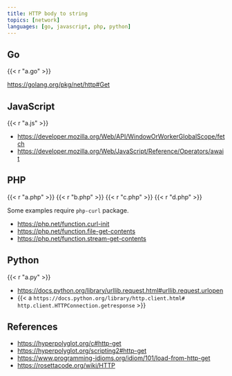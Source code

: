 ```yaml
---
title: HTTP body to string
topics: [network]
languages: [go, javascript, php, python]
---
```


## Go

{{< r "a.go" >}}

<https://golang.org/pkg/net/http#Get>

## JavaScript

{{< r "a.js" >}}

- <https://developer.mozilla.org/Web/API/WindowOrWorkerGlobalScope/fetch>
- <https://developer.mozilla.org/Web/JavaScript/Reference/Operators/await>

## PHP

{{< r "a.php" >}}
{{< r "b.php" >}}
{{< r "c.php" >}}
{{< r "d.php" >}}

Some examples require `php-curl` package.

- <https://php.net/function.curl-init>
- <https://php.net/function.file-get-contents>
- <https://php.net/function.stream-get-contents>

## Python

{{< r "a.py" >}}

- <https://docs.python.org/library/urllib.request.html#urllib.request.urlopen>
- {{< a `https://docs.python.org/library/http.client.html#
   http.client.HTTPConnection.getresponse` >}}

## References

- <https://hyperpolyglot.org/c#http-get>
- <https://hyperpolyglot.org/scripting2#http-get>
- <https://www.programming-idioms.org/idiom/101/load-from-http-get>
- <https://rosettacode.org/wiki/HTTP>
